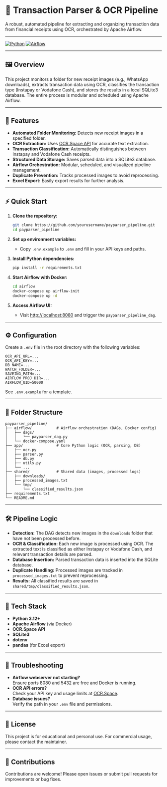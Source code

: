 # 💸 Transaction Parser & OCR Pipeline

A robust, automated pipeline for extracting and organizing transaction data from financial receipts using OCR, orchestrated by Apache Airflow.

---

[![Python](https://img.shields.io/badge/python-3.12+-blue.svg)](https://www.python.org/)
[![Airflow](https://img.shields.io/badge/airflow-2.x-blue.svg)](https://airflow.apache.org/)

---

## 🖼️ Overview

This project monitors a folder for new receipt images (e.g., WhatsApp downloads), extracts transaction data using OCR, classifies the transaction type (Instapay or Vodafone Cash), and stores the results in a local SQLite3 database. The entire process is modular and scheduled using Apache Airflow.

---

## 🚀 Features

- **Automated Folder Monitoring:** Detects new receipt images in a specified folder.
- **OCR Extraction:** Uses [OCR.Space API](https://ocr.space/) for accurate text extraction.
- **Transaction Classification:** Automatically distinguishes between Instapay and Vodafone Cash receipts.
- **Structured Data Storage:** Saves parsed data into a SQLite3 database.
- **Airflow Orchestration:** Modular, scheduled, and visualized pipeline management.
- **Duplicate Prevention:** Tracks processed images to avoid reprocessing.
- **Excel Export:** Easily export results for further analysis.

---

## ⚡ Quick Start

1. **Clone the repository:**
   ```bash
   git clone https://github.com/yourusername/payparser_pipeline.git
   cd payparser_pipeline
   ```

2. **Set up environment variables:**
   - Copy `.env.example` to `.env` and fill in your API keys and paths.

3. **Install Python dependencies:**
   ```bash
   pip install -r requirements.txt
   ```

4. **Start Airflow with Docker:**
   ```bash
   cd airflow
   docker-compose up airflow-init
   docker-compose up -d
   ```

5. **Access Airflow UI:**
   - Visit [http://localhost:8080](http://localhost:8080) and trigger the `payparser_pipeline_dag`.

---

## ⚙️ Configuration

Create a `.env` file in the root directory with the following variables:

```env
OCR_API_URL=...
OCR_API_KEY=...
DB_NAME=...
WATCH_FOLDER=...
SAVEING_PATH=...
AIRFLOW_PROJ_DIR=...
AIRFLOW_UID=50000
```

See `.env.example` for a template.

---

## 📁 Folder Structure

```
payparser_pipeline/
├── airflow/           # Airflow orchestration (DAGs, Docker config)
│   ├── dags/
│   │   └── payparser_dag.py
│   └── docker-compose.yaml
├── app/               # Core Python logic (OCR, parsing, DB)
│   ├── ocr.py
│   ├── parser.py
│   ├── db.py
│   ├── utils.py
│   └── ...
├── shared/            # Shared data (images, processed logs)
│   ├── downloads/
│   ├── processed_images.txt
│   └── tmp/
│       └── classified_results.json
├── requirements.txt
└── README.md
```

---

## 🛠️ Pipeline Logic

- **Detection:** The DAG detects new images in the `downloads` folder that have not been processed before.
- **OCR & Classification:** Each new image is processed using OCR. The extracted text is classified as either Instapay or Vodafone Cash, and relevant transaction details are parsed.
- **Database Insertion:** Parsed transaction data is inserted into the SQLite database.
- **Duplicate Handling:** Processed images are tracked in `processed_images.txt` to prevent reprocessing.
- **Results:** All classified results are saved in `shared/tmp/classified_results.json`.

---

## 🧱 Tech Stack

- **Python 3.12+**
- **Apache Airflow** (via Docker)
- **OCR.Space API**
- **SQLite3**
- **dotenv**
- **pandas** (for Excel export)

---

## 🐞 Troubleshooting

- **Airflow webserver not starting?**  
  Ensure ports 8080 and 5432 are free and Docker is running.
- **OCR API errors?**  
  Check your API key and usage limits at [OCR.Space](https://ocr.space/ocrapi).
- **Database issues?**  
  Verify the path in your `.env` file and permissions.

---

## 📄 License

This project is for educational and personal use. For commercial usage, please contact the maintainer.

---

## 🤝 Contributions

Contributions are welcome! Please open issues or submit pull requests for improvements or bug fixes.
